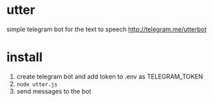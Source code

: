 # utter

simple telegram bot for the text to speech
http://telegram.me/utterbot

# install

1. create telegram bot and add token to .env as TELEGRAM_TOKEN
2. `node utter.js`
3. send messages to the bot

